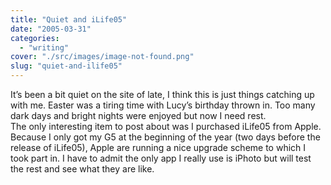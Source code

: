```yaml
---
title: "Quiet and iLife05"
date: "2005-03-31"
categories: 
  - "writing"
cover: "./src/images/image-not-found.png"
slug: "quiet-and-ilife05"
---
```


It’s been a bit quiet on the site of late, I think this is just things catching up with me. Easter was a tiring time with Lucy’s birthday thrown in. Too many dark days and bright nights were enjoyed but now I need rest.  
The only interesting item to post about was I purchased iLife05 from Apple. Because I only got my G5 at the beginning of the year (two days before the release of iLife05), Apple are running a nice upgrade scheme to which I took part in. I have to admit the only app I really use is iPhoto but will test the rest and see what they are like.
